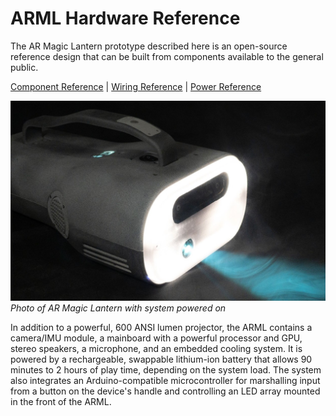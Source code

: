 # ARML Hardware Reference

The AR Magic Lantern prototype described here is an open-source reference design that can be built from components available to the general public.

[Component Reference](components.md) | 
[Wiring Reference](wiring.md) |
[Power Reference](power.md) 

![](images/ARML-hardware.jpg)
*Photo of AR Magic Lantern with system powered on*

In addition to a powerful, 600 ANSI lumen projector, the ARML contains a camera/IMU module, a mainboard with a powerful processor and GPU, stereo speakers, a microphone, and an embedded cooling system. It is powered by a rechargeable, swappable lithium-ion battery that allows 90 minutes to 2 hours of play time, depending on the system load. The system also integrates an Arduino-compatible microcontroller for marshalling input from a button on the device's handle and controlling an LED array mounted in the front of the ARML.

